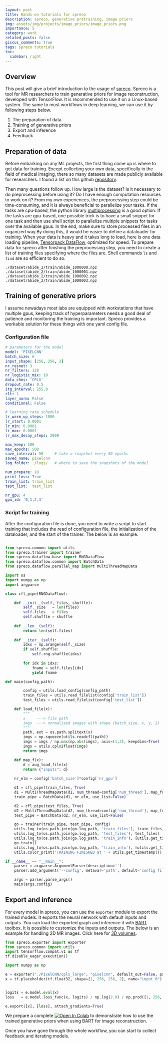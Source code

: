 ```yaml
---
layout: post
title: Hands-on tutorials for spreco
description: spreco, generative pretraining, image priors
img: assets/img/projects/image_priors/image_priors.png
importance: 5
category: work
related_posts: false
giscus_comments: true
tags: spreco tutorials
toc:
  sidebar: right
---
```



## Overview 
This post will give a brief introduction to the usage of [spreco](https://github.com/mrirecon/spreco). Spreco is a tool for MR researchers to train generative priors for image reconstruction, developed with TensorFlow. It is recommended to use it on a Linux-based system. The same to most workflows in deep learning, we can use it by following steps below.

1. The preparation of data
2. Training of generative priors
3. Export and inference
4. Feedback

## Preparation of data
Before embarking on any ML projects, the first thing come up is where to get data for training. Except collecting your own data, specifically in the field of medical imaging, there so many datasets are made publicly available for researchers. I found a list on this github [repository](https://github.com/sfikas/medical-imaging-datasets).

Then many questions follow up. How large is the dataset? Is it necessary to do preprocessing before using it? Do I have enough computation resources to work on it? From my own experiences, the preprocessing step could be time-consuming, and it is always beneficial to parallelize your tasks. If the tasks are cpu-based, the python library [multiprocessing](https://docs.python.org/3/library/multiprocessing.html#module-multiprocessing) is a good option. If the tasks are gpu-based, one possible trick is to have a small snippet for one task and then use shell script to parallelize multiple snippets for tasks over the available gpus. In the end, make sure to store processed files in an organized way.By doing this, it would be easier to define a dataloader for training. When your data is heavy and it takes long to load, here is one data loading pipeline, [Tensorpack DataFlow](https://github.com/tensorpack/dataflow), optimized for speed. To prepare data for spreco after finishing the preprocessing step, you need to create a list of training files specifying where the files are. Shell commands `ls` and `find` are so efficient to do so.
```text
./dataset/abide_2/train/abide_1000000.npz
./dataset/abide_2/train/abide_1000001.npz
./dataset/abide_2/train/abide_1000002.npz
./dataset/abide_2/train/abide_1000003.npz
```

## Training of generative priors
I assume nowadays most labs are equipped with workstations that have multiple gpus, keeping track of hyperparameters needs a good deal of patience and monitoring the training is important. Spreco provides a workable solution for these things with one yaml config file. 

### Configuration file

```yml
# parameters for the model
model: 'PIXELCNN'
batch_size: 6
input_shape: [256, 256, 2]
nr_resnet: 3
nr_filters: 128
nr_logistic_mix: 10
data_chns: 'CPLX'
dropout_rate: 0.5
itg_interval: 255.0
rlt: 1
layer_norm: False
conditional: False

# learning rate schedule
lr_warm_up_steps: 1000
lr_start: 0.0001
lr_min: 0.0001
lr_max: 0.0001
lr_max_decay_steps: 2000

max_keep: 100
max_epochs: 500
save_interval: 50     # take a snapshot every 50 epochs
saved_name: pixelcnn
log_folder: ./logs/   # where to save the snapshots of the model

num_prepare: 10
print_loss: True
train_list: train_list 
test_list:  test_list

nr_gpu: 4
gpu_id: '0,1,2,3'
```

### Script for training

After the configuration file is done, you need to write a script to start training that includes the read of configuration file, the initialization of the dataloader, and the start of the trainer. The below is an example.

```python

from spreco.common import utils
from spreco.trainer import trainer
from spreco.dataflow.base import RNGDataFlow
from spreco.dataflow.common import BatchData
from spreco.dataflow.parallel_map import MultiThreadMapData

import os
import numpy as np
import argparse

class cfl_pipe(RNGDataFlow):

    def __init__(self, files, shuffle):
        self._size   = len(files)
        self.files   = files
        self.shuffle = shuffle
    
    def __len__(self):
        return len(self.files)
    
    def __iter__(self):
        idxs = np.arange(self._size)
        if self.shuffle:
            self.rng.shuffle(idxs)
        
        for idx in idxs:
            fname = self.files[idx]
            yield fname

def main(config_path):

        config = utils.load_config(config_path)
        train_files = utils.read_filelist(config['train_list'])
        test_files = utils.read_filelist(config['test_list'])

    def load_file(x):
        """
        x     ---> file path
        imgs  ---> normalized images with shape (batch_size, x, y, 2) 
        """
        path, ext = os.path.splitext(x)
        imgs = np.squeeze(utils.readcfl(path))
        imgs = imgs / np.max(np.abs(imgs), axis=(1,2), keepdims=True)
        imgs = utils.cplx2float(imgs)
        return imgs

    def map_f(x):
        d = aug_load_file(x)
        return {"inputs": d}
    
    nr_elm = config['batch_size']*config['nr_gpu']

    d1 = cfl_pipe(train_files, True)
    d1 = MultiThreadMapData(d1, num_thread=config['num_thread'], map_func=map_f,  buffer_size=nr_elm*10, strict=True)
    train_pipe = BatchData(d1, nr_elm, use_list=False)

    d2 = cfl_pipe(test_files, True)
    d2 = MultiThreadMapData(d2, num_thread=config['num_thread'], map_func=map_f,  buffer_size=nr_elm*10, strict=True)
    test_pipe = BatchData(d2, nr_elm, use_list=False)

    go = trainer(train_pipe, test_pipe, config)
    utils.log_to(os.path.join(go.log_path, 'train_files'), train_files)
    utils.log_to(os.path.join(go.log_path, 'test_files'), test_files)
    utils.log_to(os.path.join(go.log_path, 'train_info'), [utils.get_timestamp() + ", the training is starting"])
    go.train()
    utils.log_to(os.path.join(go.log_path, 'train_info'), [utils.get_timestamp() + ", the training is ending"])
    utils.color_print('TRAINING FINISHED at ' + utils.get_timestamp())

if __name__ == "__main__":
    parser = argparse.ArgumentParser(description='')
    parser.add_argument('--config', metavar='path', default='config file for training', help='')

    args = parser.parse_args()
    main(args.config)
```
## Export and inference
For every model in spreco, you can use the `exporter` module to export the trained models. It exports the neural network with default inputs and outputs. You can load the exported graph and inference it with [BART](https://github.com/mrirecon/bart) toolbox. It is possible to customize the inputs and outputs. The below is an example for handling 2D MR images. Click here for [3D volumes](https://github.com/ggluo/image-priors/blob/release/scripts/recon/create_graph.py).

```python
from spreco.exporter import exporter
from spreco.common import utils
import tensorflow.compat.v1 as tf
tf.disable_eager_execution()

import numpy as np

e = exporter("./PixelCNN/cplx_large", "pixelcnn", default_out=False, path="./PixelCNN/exported", name="cplx_large", gpu_id='0')
x = tf.placeholder(tf.float32, shape=[1, 256, 256, 2], name="input_0")


logits = e.model.eval(x)
loss   = e.model.loss_func(x, logits) / np.log(2.0) / np.prod([1, 256, 256, 2])

e.export([x], [loss], attach_gradients=True)
```

We prepare a complete [![Open In Colab](https://colab.research.google.com/assets/colab-badge.svg)](https://colab.research.google.com/github/ggluo/image-priors/blob/release/misc/demo_image_priors_colab.ipynb) to demonstrate how to use the trained generative priors when using BART for image reconstruction. 

Once you have gone through the whole workflow, you can start to collect feedback and iterating models.